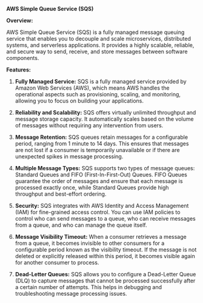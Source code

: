 **AWS Simple Queue Service (SQS)**

**Overview:**

AWS Simple Queue Service (SQS) is a fully managed message queuing service that enables you to decouple and scale microservices, distributed systems, and serverless applications. It provides a highly scalable, reliable, and secure way to send, receive, and store messages between software components.

**Features:**

1. **Fully Managed Service:** SQS is a fully managed service provided by Amazon Web Services (AWS), which means AWS handles the operational aspects such as provisioning, scaling, and monitoring, allowing you to focus on building your applications.

2. **Reliability and Scalability:** SQS offers virtually unlimited throughput and message storage capacity. It automatically scales based on the volume of messages without requiring any intervention from users.

3. **Message Retention:** SQS queues retain messages for a configurable period, ranging from 1 minute to 14 days. This ensures that messages are not lost if a consumer is temporarily unavailable or if there are unexpected spikes in message processing.

4. **Multiple Message Types:** SQS supports two types of message queues: Standard Queues and FIFO (First-In-First-Out) Queues. FIFO Queues guarantee the order of messages and ensure that each message is processed exactly once, while Standard Queues provide high throughput and best-effort ordering.

5. **Security:** SQS integrates with AWS Identity and Access Management (IAM) for fine-grained access control. You can use IAM policies to control who can send messages to a queue, who can receive messages from a queue, and who can manage the queue itself.

6. **Message Visibility Timeout:** When a consumer retrieves a message from a queue, it becomes invisible to other consumers for a configurable period known as the visibility timeout. If the message is not deleted or explicitly released within this period, it becomes visible again for another consumer to process.

7. **Dead-Letter Queues:** SQS allows you to configure a Dead-Letter Queue (DLQ) to capture messages that cannot be processed successfully after a certain number of attempts. This helps in debugging and troubleshooting message processing issues.
